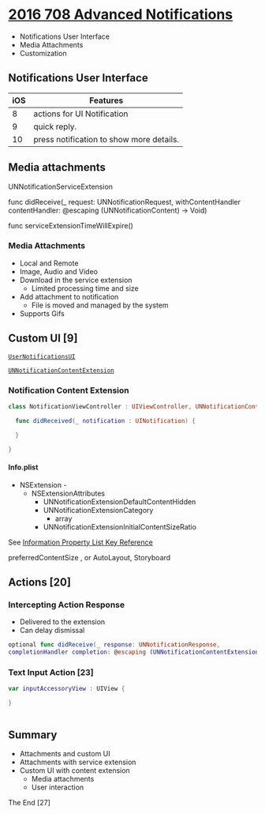 
# [2016 708 Advanced Notifications](https://developer.apple.com/videos/play/wwdc2016/708/)

* Notifications User Interface
* Media Attachments
* Customization

## Notifications User Interface

iOS | Features
--|--
8 | actions for UI Notification
9 | quick reply.
10 | press notification to show more details.


## Media attachments

UNNotificationServiceExtension

func didReceive(_ request: UNNotificationRequest, withContentHandler contentHandler: @escaping (UNNotificationContent) -> Void)

func serviceExtensionTimeWillExpire()


### Media Attachments

* Local and Remote
* Image, Audio and Video
* Download in the service extension
  * Limited processing time and size
* Add attachment to notification
  * File is moved and managed by the system
* Supports Gifs


## Custom UI [9]

[`UserNotificationsUI`](https://developer.apple.com/reference/usernotificationsui)

[`UNNotificationContentExtension`](https://developer.apple.com/reference/usernotificationsui/unnotificationcontentextension)

### Notification Content Extension





```swift
class NotificationViewController : UIViewController, UNNotificationContentExtension {

  func didReceived(_ notification : UINotification) {

  }

}
```

#### Info.plist

* NSExtension -
  * NSExtensionAttributes
    *   UNNotificationExtensionDefaultContentHidden
    * UNNotificationExtensionCategory
      * array
    * UNNotificationExtensionInitialContentSizeRatio

See [Information Property List Key Reference](https://developer.apple.com/library/content/documentation/General/Reference/InfoPlistKeyReference/Articles/AppExtensionKeys.html#//apple_ref/doc/uid/TP40014212-SW1)

preferredContentSize , or AutoLayout, Storyboard

## Actions [20]

### Intercepting Action Response

* Delivered to the extension
* Can delay dismissal

```swift
optional func didReceive(_ response: UNNotificationResponse,
completionHandler completion: @escaping (UNNotificationContentExtensionResponseOption) -> Void)

```

### Text Input Action [23]

```swift
var inputAccessoryView : UIView {

}



```

## Summary

* Attachments and custom UI
* Attachments with service extension
* Custom UI with content extension
  * Media attachments
  * User interaction


The End [27]
